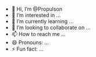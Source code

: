 - 👋 Hi, I’m @Propulson
- 👀 I’m interested in ...
- 🌱 I’m currently learning ...
- 💞️ I’m looking to collaborate on ...
- 📫 How to reach me ...
- 😄 Pronouns: ...
- ⚡ Fun fact: ...

<!---
Propulson/Propulson is a ✨ special ✨ repository because its `README.md` (this file) appears on your GitHub profile.
You can click the Preview link to take a look at your changes.
--->
